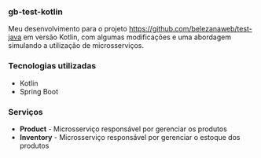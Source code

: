 ### gb-test-kotlin

Meu desenvolvimento para o projeto
https://github.com/belezanaweb/test-java em versão Kotlin,
com algumas modificações e uma abordagem simulando a utilização de microsserviços.

### Tecnologias utilizadas
- Kotlin
- Spring Boot

### Serviços
- **Product** - Microsserviço responsável por gerenciar os produtos
- **Inventory** - Microsserviço responsável por gerenciar o estoque dos produtos

